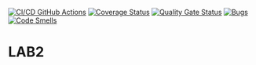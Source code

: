 [![CI/CD GitHub Actions](https://github.com/KIvan1/LAB2/actions/workflows/cmake.yml/badge.svg)](https://github.com/KIvan1/LAB2/actions/workflows/cmake.yml)
[![Coverage Status](https://coveralls.io/repos/github/KIvan1/LAB2/badge.svg)](https://coveralls.io/github/KIvan1/LAB2)
[![Quality Gate Status](https://sonarcloud.io/api/project_badges/measure?project=KIvan1_LAB2&metric=alert_status)](https://sonarcloud.io/summary/new_code?id=KIvan1_LAB2)
[![Bugs](https://sonarcloud.io/api/project_badges/measure?project=KIvan1_LAB2&metric=bugs)](https://sonarcloud.io/summary/new_code?id=KIvan1_LAB2)
[![Code Smells](https://sonarcloud.io/api/project_badges/measure?project=KIvan1_LAB2&metric=code_smells)](https://sonarcloud.io/summary/new_code?id=KIvan1_LAB2)
# LAB2
